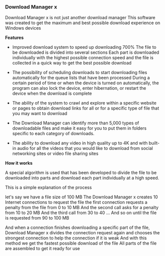 ### Download Manager x

Download Manager x is not just another download manager
This software was created to get the maximum and best possible download experience on Windows devices

**Features**

+ Improved download system to speed up downloading 700%
The file to be downloaded is divided into several sections
Each part is downloaded individually with the highest possible connection speed
and the file is collected in a quick way to get the best possible download

+ The possibility of scheduling downloads to start downloading files automatically for the queue lists that have been processed
During a certain period of time or when the device is turned on automatically, the program can also lock the device, enter hibernation, or restart the device when the download is complete

+ The ability of the system to crawl and explore within a specific website or pages to obtain download links for all or for a specific type of file that you may want to download

+ The Download Manager can identify more than 5,000 types of downloadable files and make it easy for you to put them in folders specific to each category of downloads.

+ The ability to download any video in high quality up to 4K and with built-in audio for all the videos that you would like to download from social networking sites or video file sharing sites


**How it works**

A special algorithm is used that has been developed to divide the file to be downloaded into parts and download each part individually at a high speed. 

This is a simple explanation of the process

let's say we have a file size of 100 MB
The Download Manager x creates 10 Internet connections to request the file
the first connection requests a penalty from the file from 0 to 10 MB
And the second call asks for a penalty from 10 to 20 MB
And the third call from 30 to 40 ...
And so on until the file is requested from 90 to 100 MB

And when a connection finishes downloading a specific part of the file,
Download Manager x divides the connection request again and chooses the strongest connection to help the connection if it is weak
And with this method we get the fastest possible download of the file 
All parts of the file are assembled to get it ready for use
